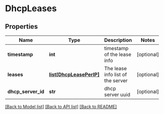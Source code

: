 # DhcpLeases

## Properties
Name | Type | Description | Notes
------------ | ------------- | ------------- | -------------
**timestamp** | **int** | timestamp of the lease info | [optional] 
**leases** | [**list[DhcpLeasePerIP]**](DhcpLeasePerIP.md) | The lease info list of the server | [optional] 
**dhcp_server_id** | **str** | dhcp server uuid | [optional] 

[[Back to Model list]](../README.md#documentation-for-models) [[Back to API list]](../README.md#documentation-for-api-endpoints) [[Back to README]](../README.md)

